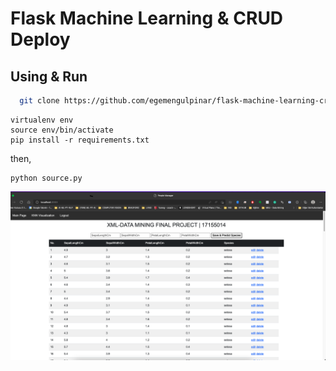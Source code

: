 # Flask Machine Learning & CRUD Deploy

## Using & Run ` `
```bash
  git clone https://github.com/egemengulpinar/flask-machine-learning-crud
```



```
virtualenv env
source env/bin/activate
pip install -r requirements.txt
```
then,

```
python source.py 
```
![Alt text](project_screenshot.png?raw=true "Title")
